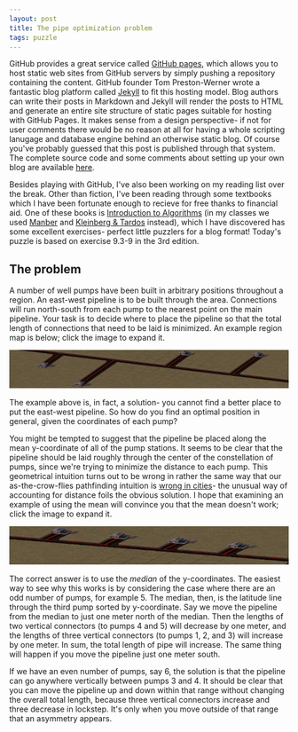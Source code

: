 ```yaml
---
layout: post
title: The pipe optimization problem
tags: puzzle
---
```


GitHub provides a great service called [GitHub pages](http://pages.github.com/), which allows you to host static web sites from GitHub servers by simply pushing a repository containing the content. GitHub founder Tom Preston-Werner wrote a fantastic blog platform called [Jekyll](https://github.com/mojombo/jekyll/) to fit this hosting model. Blog authors can write their posts in Markdown and Jekyll will render the posts to HTML and generate an entire site structure of static pages suitable for hosting with GitHub Pages. It makes sense from a design perspective- if not for user comments there would be no reason at all for having a whole scripting lanugage and database engine behind an otherwise static blog. Of course you've probably guessed that this post is published through that system. The complete source code and some comments about setting up your own blog are available [here](https://github.com/briangordon/briangordon.github.com). 

Besides playing with GitHub, I've also been working on my reading list over the break. Other than fiction, I've been reading through some textbooks which I have been fortunate enough to recieve for free thanks to financial aid. One of these books is [Introduction to Algorithms](http://mitpress.mit.edu/algorithms/) (in my classes we used [Manber](http://www.amazon.com/Introduction-Algorithms-Creative-Udi-Manber/dp/0201120372) and [Kleinberg & Tardos](http://www.amazon.com/Algorithm-Design-Jon-Kleinberg/dp/0321295358) instead), which I have discovered has some excellent exercises- perfect little puzzlers for a blog format! Today's puzzle is based on exercise 9.3-9 in the 3rd edition.

## The problem

A number of well pumps have been built in arbitrary positions throughout a region. An east-west pipeline is to be built through the area. Connections will run north-south from each pump to the nearest point on the main pipeline. Your task is to decide where to place the pipeline so that the total length of connections that need to be laid is minimized. An example region map is below; click the image to expand it. 

[![An overhead map showing four pump stations. A pipe runs east-west through the center of the area. Shorter pipes running north-south connect each pump station to its closest point on the main east-west pipe.](/images/optimal-thumb.png)](/images/optimal.png)

The example above is, in fact, a solution- you cannot find a better place to put the east-west pipeline. So how do you find an optimal position in general, given the coordinates of each pump?

You might be tempted to suggest that the pipeline be placed along the mean y-coordinate of all of the pump stations. It seems to be clear that the pipeline should be laid roughly through the center of the constellation of pumps, since we're trying to minimize the distance to each pump. This geometrical intuition turns out to be wrong in rather the same way that our as-the-crow-flies pathfinding intuition is [wrong in cities](https://en.wikipedia.org/wiki/Taxicab_geometry)- the unusual way of accounting for distance foils the obvious solution. I hope that examining an example of using the mean will convince you that the mean doesn't work; click the image to expand it.

[![An overhead map showing five pump stations. A pipe runs east-west through approximately the mean of the y-coordinates of the pumps. Shorter pipes running north-south connect each pump station to its closest point on the main east-west pipe.](/images/suboptimal-thumb.png)](/images/suboptimal.png)

The correct answer is to use the *median* of the y-coordinates. The easiest way to see why this works is by considering the case where there are an odd number of pumps, for example 5. The median, then, is the latitude line through the third pump sorted by y-coordinate. Say we move the pipeline from the median to just one meter north of the median. Then the lengths of two vertical connectors (to pumps 4 and 5) will decrease by one meter, and the lengths of three vertical connectors (to pumps 1, 2, and 3) will increase by one meter. In sum, the total length of pipe will increase. The same thing will happen if you move the pipeline just one meter south.

If we have an even number of pumps, say 6, the solution is that the pipeline can go anywhere vertically between pumps 3 and 4. It should be clear that you can move the pipeline up and down within that range without changing the overall total length, because three vertical connectors increase and three decrease in lockstep. It's only when you move outside of that range that an asymmetry appears.